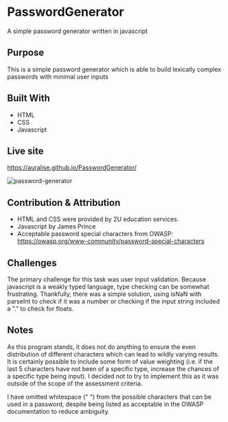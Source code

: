 # PasswordGenerator
A simple password generator written in javascript

## Purpose
This is a simple password generator which is able to build lexically complex passwords with minimal user inputs

## Built With 
- HTML 
- CSS
- Javascript

## Live site

https://auralise.github.io/PasswordGenerator/

![password-generator](https://user-images.githubusercontent.com/9697002/186840750-78e00fa1-3aa5-4075-9054-89c5b1d33072.png)

## Contribution & Attribution 
- HTML and CSS were provided by 2U education services.
- Javascript by James Prince
- Acceptable password special characters from OWASP: https://owasp.org/www-community/password-special-characters

## Challenges
The primary challenge for this task was user input validation. Because javascript is a weakly typed language, type checking can be somewhat frustrating. Thankfully, there was a simple solution, using isNaN with parseInt to check if it was a number or checking if the input string included a "." to check for floats. 

## Notes
As this program stands, it does not do anything to ensure the even distribution of different characters which can lead to wildly varying results. It is certainly possible to include some form of value weighting (i.e. if the last 5 characters have not been of a specific type, increase the chances of a specific type being input). I decided not to try to implement this as it was outside of the scope of the assessment criteria. 

I have omitted whitespace (" ") from the possible characters that can be used in a password, despite being listed as acceptable in the OWASP documentation to reduce ambiguity. 
